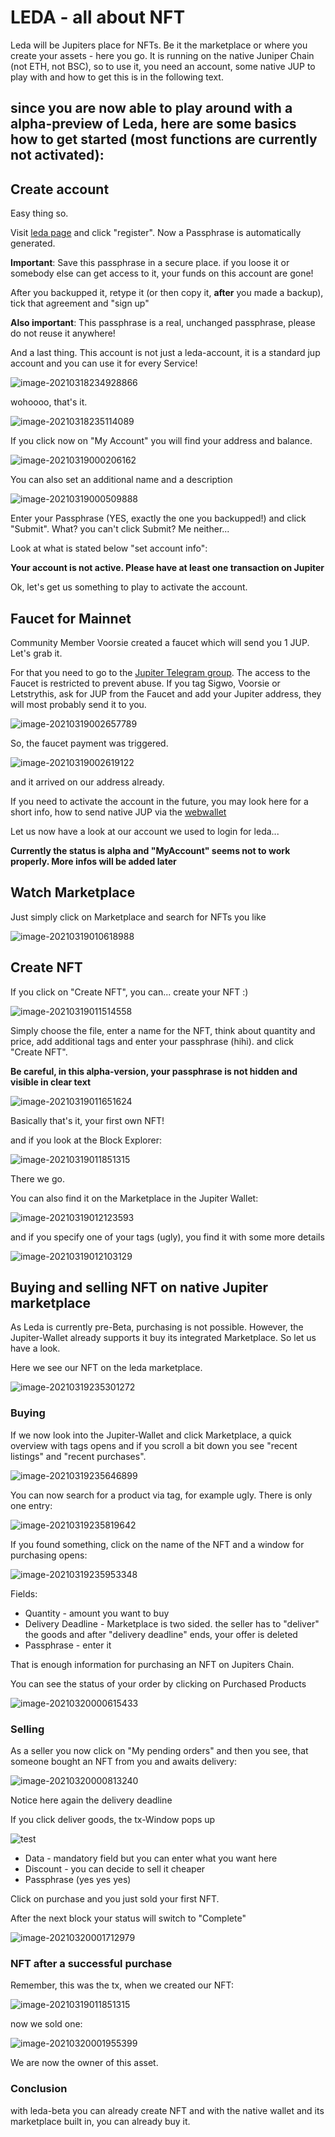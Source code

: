 # LEDA - all about NFT

Leda will be Jupiters place for NFTs. Be it the marketplace or where you create your assets - here you go. It is running on the native Juniper Chain (not ETH, not BSC), so to use it, you need an account, some native JUP to play with and how to get this is in the following text.

## since you are now able to play around with a alpha-preview of Leda, here are some basics how to get started (most functions are currently not activated):

## Create account

Easy thing so.

Visit [leda page](https://leda.gojupiter.tech/) and click "register". Now a Passphrase is automatically generated. 

**Important**: Save this passphrase in a secure place. if you loose it or somebody else can get access to it, your funds on this account are gone!

After you backupped it, retype it (or then copy it, **after** you made a backup), tick that agreement and "sign up"

**Also important**: This passphrase is a real, unchanged passphrase, please do not reuse it anywhere!

And a last thing. This account is not just a leda-account, it is a standard jup account and you can use it for every Service!

![image-20210318234928866](/assets/images/image-20210318234928866.png)



wohoooo, that's it.

![image-20210318235114089](/assets/images/image-20210318235114089.png)

If you click now on "My Account" you will find your address and balance.

![image-20210319000206162](/assets/images/image-20210319000206162.png)

You can also set an additional name and a description

![image-20210319000509888](/assets/images/image-20210319000509888.png)

Enter your Passphrase (YES, exactly the one you backupped!) and click "Submit". What? you can't click Submit? Me neither...

Look at what is stated below "set account info":

**Your account is not active. Please have at least one transaction on Jupiter**

Ok, let's get us something to play to activate the account.



## Faucet for Mainnet

Community Member Voorsie created a faucet which will send you 1 JUP. Let's grab it.

For that you need to go to the [Jupiter Telegram group](https://t.me/jupiterproject). The access to the Faucet is restricted to prevent abuse. If you tag Sigwo, Voorsie or Letstrythis, ask for JUP from the Faucet and add your Jupiter address, they will most probably send it to you.

![image-20210319002657789](/assets/images/image-20210319002657789.png)

So, the faucet payment was triggered.

![image-20210319002619122](/assets/images/image-20210319002619122.png)

and it arrived on our address already.

If you need to activate the account in the future, you may look here for a short info, how to send native JUP via the [webwallet](https://github.com/raetsch/Jupiter-Info-Collection/blob/main/wallets/native_wallet.md)

Let us now have a look at our account we used to login for leda...

**Currently the status is alpha and "MyAccount" seems not to work properly. More infos will be added later**







## Watch Marketplace

Just simply click on Marketplace and search for NFTs you like

![image-20210319010618988](/assets/images/image-20210319010618988.png)

## Create NFT

If you click on "Create NFT", you can... create your NFT :)

![image-20210319011514558](/assets/images/image-20210319011514558.png)



Simply choose the file, enter a name for the NFT, think about quantity and price, add additional tags and enter your passphrase (hihi). and click "Create NFT".

**Be careful, in this alpha-version, your passphrase is not hidden and visible in clear text**

![image-20210319011651624](/assets/images/image-20210319011651624.png)

Basically that's it, your first own NFT!



and if you look at the Block Explorer:

![image-20210319011851315](/assets/images/image-20210319011851315.png)

There we go.



You can also find it on the Marketplace in the Jupiter Wallet:

![image-20210319012123593](/assets/images/image-20210319012123593.png)



and if you specify one of your tags (ugly), you find it with some more details



![image-20210319012103129](/assets/images/image-20210319012103129.png)



## Buying and selling NFT on native Jupiter marketplace

As Leda is currently pre-Beta, purchasing is not possible. However, the Jupiter-Wallet already supports it buy its integrated Marketplace. So let us have a look.

Here we see our NFT on the leda marketplace.

![image-20210319235301272](/assets/images/image-20210319235301272.png)

### Buying

If we now look into the Jupiter-Wallet and click Marketplace, a quick overview with tags opens and if you scroll a bit down you see "recent listings" and "recent purchases".

![image-20210319235646899](/assets/images/image-20210319235646899.png)



You can now search for a product via tag, for example ugly. There is only one entry:

![image-20210319235819642](/assets/images/image-20210319235819642.png)

If you found something, click on the name of the NFT and a window for purchasing opens:

![image-20210319235953348](/assets/images/image-20210319235953348.png)

Fields:

- Quantity - amount you want to buy
- Delivery Deadline - Marketplace is two sided. the seller has to "deliver" the goods and after "delivery deadline" ends, your offer is deleted
- Passphrase - enter it 

That is enough information for purchasing an NFT on Jupiters Chain.

You can see the status of your order by clicking on Purchased Products

![image-20210320000615433](/assets/images/image-20210320000615433.png)

### Selling

As a seller you now click on "My pending orders" and then you see, that someone bought an NFT from you and awaits delivery:

![image-20210320000813240](/assets/images/image-20210320000813240.png)

Notice here again the delivery deadline

If you click deliver goods, the tx-Window pops up

![test](/assets/images/image-20210320000953851.png)

- Data - mandatory field but you can enter what you want here
- Discount - you can decide to sell it cheaper
- Passphrase (yes yes yes)

 Click on purchase and you just sold your first NFT.

After the next block your status will switch to "Complete"

 ![image-20210320001712979](/assets/images/image-20210320001712979.png)



### NFT after a successful purchase

Remember, this was the tx, when we created our NFT:

![image-20210319011851315](/assets/images/image-20210319011851315.png)

now we sold one:

![image-20210320001955399](/assets/images/image-20210320001955399.png)

We are now the owner of this asset.



### Conclusion

with leda-beta you can already create NFT and with the native wallet and its marketplace built in, you can already buy it.

